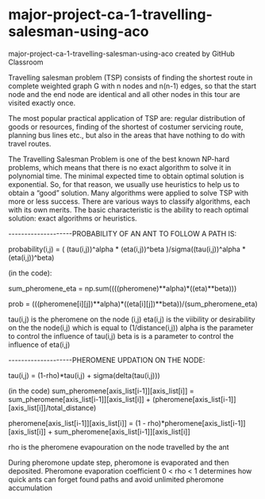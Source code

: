 # major-project-ca-1-travelling-salesman-using-aco
major-project-ca-1-travelling-salesman-using-aco created by GitHub Classroom

Travelling salesman problem (TSP) consists of finding the shortest route in complete weighted graph G with n nodes 
and n(n-1) edges, so that the start node and the end node are identical and all other nodes in this tour are visited exactly once. 

The most popular practical application of TSP are:
regular distribution of goods or resources, finding of the shortest of costumer servicing route, planning bus lines etc., 
but also in the areas that have nothing to do with travel routes.

The Travelling Salesman Problem is one of the best known NP-hard problems, which means that there is no exact algorithm 
to solve it in polynomial time. The minimal expected time to obtain optimal solution is exponential. So, for that reason, we
usually use heuristics to help us to obtain a “good” solution. Many algorithms were applied to solve TSP with more or less success.
There are various ways to classify algorithms, each with its own merits. The basic characteristic is the ability to reach optimal 
solution: exact algorithms or heuristics.

--------------------PROBABILITY OF AN ANT TO FOLLOW A PATH IS:

probability(i,j) = ( (tau(i,j))^alpha * (eta(i,j))^beta )/sigma((tau(i,j))^alpha * (eta(i,j))^beta)

(in the code):

sum_pheromene_eta =  np.sum((((pheromene)**alpha)*((eta)**beta)))

prob = (((pheromene[i][j])**alpha)*((eta[i][j])**beta))/(sum_pheromene_eta)

tau(i,j) is the pheromene on the node (i,j)
eta(i,j) is the viibility or desirability on the the node(i,j) which is equal to (1/distance(i,j))
alpha is the parameter to control the influence of tau(i,j)
beta is is a parameter to control the influence of eta(i,j)

--------------------PHEROMENE UPDATION ON THE NODE:

tau(i,j) = (1-rho)*tau(i,j) + sigma(delta(tau(i,j)))

(in the code)
 sum_pheromene[axis_list[i-1]][axis_list[i]] = sum_pheromene[axis_list[i-1]][axis_list[i]] 
        + (pheromene[axis_list[i-1]][axis_list[i]]/total_distance)
 
 pheromene[axis_list[i-1]][axis_list[i]] = (1 - rho)*pheromene[axis_list[i-1]][axis_list[i]] 
        + sum_pheromene[axis_list[i-1]][axis_list[i]]       
        
rho is the pheromene evapouration on the node travelled by the ant

During pheromone update step, pheromone is evaporated and then deposited. Pheromone evaporation coefficient
0 < rho < 1 determines how quick ants can forget found paths and avoid unlimited pheromone accumulation
 

